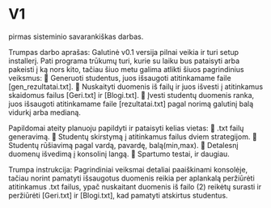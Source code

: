 # V1
pirmas sisteminio savarankiškas darbas.

Trumpas darbo aprašas:
Galutinė v0.1 versija pilnai veikia ir turi setup installerį.
Pati programa trūkumų turi, kurie su laiku bus pataisyti arba pakeisti į ką nors kito,
tačiau šiuo metu galima atlikti šiuos pagrindinius veiksmus:
  	Generuoti studentus, juos išsaugoti atitinkamame faile [gen_rezultatai.txt].
  	Nuskaityti duomenis iš failų ir juos išvesti į atitinkamus skaidomus failus [Geri.txt] ir [Blogi.txt].
  	Įvesti studentų duomenis ranka, juos išsaugoti atitinkamame faile [rezultatai.txt] pagal norimą galutinį balą vidurkį arba medianą.

Papildomai ateity planuoju papildyti ir pataisyti kelias vietas:
  	.txt failų generavimą.
  	Studentų skirstymą į atitinkamus failus dviem strategijom.
  	Studentų rūšiavimą pagal vardą, pavardę, balą(min,max).
  	Detalesnį duomenų išvedimą į konsolinį langą.
  	Spartumo testai, ir daugiau.
  
Trumpa instrukcija:
Pagrindiniai veiksmai detaliai paaiškinami konsolėje, tačiau norint pamatyti išsaugotus duomenis reikia per aplankalą peržiūrėti atitinkamus .txt failus, ypač nuskaitant duomenis iš failo (2) reikėtų surasti ir peržiūrėti [Geri.txt] ir [Blogi.txt], kad pamatyti atskirtus studentus.

